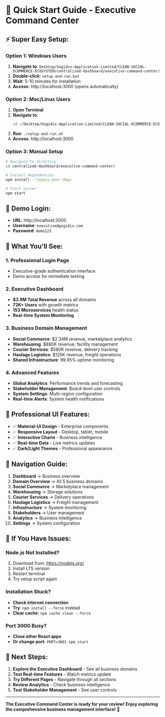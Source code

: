# 🚀 Quick Start Guide - Executive Command Center

## ⚡ **Super Easy Setup:**

### **Option 1: Windows Users**
1. **Navigate to**: `Desktop/Gogidix-Application-Limited/CLEAN-SOCIAL-ECOMMERCE-ECOSYSTEM/centralized-dashboard/executive-command-center/`
2. **Double-click**: `setup-and-run.bat`
3. **Wait**: 5-10 minutes for installation
4. **Access**: http://localhost:3000 (opens automatically)

### **Option 2: Mac/Linux Users**  
1. **Open Terminal**
2. **Navigate to**: 
   ```bash
   cd ~/Desktop/Gogidix-Application-Limited/CLEAN-SOCIAL-ECOMMERCE-ECOSYSTEM/centralized-dashboard/executive-command-center/
   ```
3. **Run**: `./setup-and-run.sh`
4. **Access**: http://localhost:3000

### **Option 3: Manual Setup**
```bash
# Navigate to directory
cd centralized-dashboard/executive-command-center/

# Install dependencies
npm install --legacy-peer-deps

# Start server
npm start
```

## 🔑 **Demo Login:**
- **URL**: http://localhost:3000
- **Username**: `executive@gogidix.com`
- **Password**: `demo123`

## 🎯 **What You'll See:**

### **1. Professional Login Page**
- Executive-grade authentication interface
- Demo access for immediate testing

### **2. Executive Dashboard**
- **$3.9M Total Revenue** across all domains
- **72K+ Users** with growth metrics
- **153 Microservices** health status
- **Real-time System Monitoring**

### **3. Business Domain Management**
- **Social Commerce**: $2.34M revenue, marketplace analytics
- **Warehousing**: $890K revenue, facility management
- **Courier Services**: $560K revenue, delivery tracking
- **Haulage Logistics**: $125K revenue, freight operations
- **Shared Infrastructure**: 99.95% uptime monitoring

### **4. Advanced Features**
- **Global Analytics**: Performance trends and forecasting
- **Stakeholder Management**: Board-level user controls
- **System Settings**: Multi-region configuration
- **Real-time Alerts**: System health notifications

## 🎨 **Professional UI Features:**
- ✅ **Material-UI Design** - Enterprise components
- ✅ **Responsive Layout** - Desktop, tablet, mobile
- ✅ **Interactive Charts** - Business intelligence
- ✅ **Real-time Data** - Live metrics updates
- ✅ **Dark/Light Themes** - Professional appearance

## 💼 **Navigation Guide:**
1. **Dashboard** → Business overview
2. **Domain Overview** → All 5 business domains
3. **Social Commerce** → Marketplace management
4. **Warehousing** → Storage solutions
5. **Courier Services** → Delivery operations
6. **Haulage Logistics** → Freight management
7. **Infrastructure** → System monitoring
8. **Stakeholders** → User management
9. **Analytics** → Business intelligence
10. **Settings** → System configuration

## 🔧 **If You Have Issues:**

### **Node.js Not Installed?**
1. Download from: https://nodejs.org/
2. Install LTS version
3. Restart terminal
4. Try setup script again

### **Installation Stuck?**
- **Check internet connection**
- **Try**: `npm install --force` instead
- **Clear cache**: `npm cache clean --force`

### **Port 3000 Busy?**
- **Close other React apps**
- **Or change port**: `PORT=3001 npm start`

## 🎯 **Next Steps:**
1. **Explore the Executive Dashboard** - See all business domains
2. **Test Real-time Features** - Watch metrics update
3. **Try Different Pages** - Navigate through all sections
4. **Review Analytics** - Check business intelligence
5. **Test Stakeholder Management** - See user controls

---

**The Executive Command Center is ready for your review! Enjoy exploring the comprehensive business management interface!** 🚀